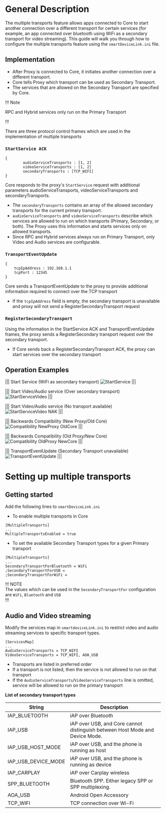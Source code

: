 # General Description

The multiple transports feature allows apps connected to Core to start another connection over a different transport for certain services (for example, an app connected over bluetooth using WiFi as a secondary transport for video streaming). This guide will walk you through how to configure the multiple transports feature using the `smartDeviceLink.ini` file.

## Implementation
- After Proxy is connected to Core, it initiates another connection over a different transport.
- Core tells Proxy which transport can be used as Secondary Transport.
- The services that are allowed on the Secondary Transport are specified by Core.

!!! Note

RPC and Hybrid services only run on the Primary Transport

!!!

There are three protocol control frames which are used in the implementation of multiple transports

### `StartService ACK`
```
{
    	audioServiceTransports : [1, 2]
    	videoServiceTransports : [1, 2]
    	secondaryTransports : [TCP_WIFI]
}
```

Core responds to the proxy's `StartService` request with additional parameters audioServiceTransports, videoServiceTransports and secondaryTransports.   

- The `secondaryTransports` contains an array of the allowed secondary transports for the current primary transport. 
- `audioServiceTransports` and `videoServiceTransports` describe which services are allowed to run on which transports (Primary, Secondary, or both). The Proxy uses this information and starts services only on allowed transports.
- Since RPC and Hybrid services always run on Primary Transport, only Video and Audio services are configurable.

### `TransportEventUpdate`
```
{
    tcpIpAddress : 192.168.1.1
    tcpPort : 12345
}
```

Core sends a TransportEventUpdate to the proxy to provide additional information required to connect over the TCP transport  

- If the `tcpIpAddress` field is empty, the secondary transport is unavailable and proxy will not send a RegisterSecondaryTransport request 

### `RegisterSecondaryTransport`

Using the information in the StartService ACK and TransportEventUpdate frames, the proxy sends a RegisterSecondary transport request over the secondary transport.  

- If Core sends back a RegisterSecondaryTransport ACK, the proxy can start services over the secondary transport

## Operation Examples

|||
Start Service (WiFi as secondary transport)
![StartService](./assets/StartService.png)
|||

|||
Start Video/Audio service (Over secondary transport)
![StartServiceVideo](./assets/StartServiceVideo.png)
|||
  
|||
Start Video/Audio service (No transport available)
![StartServiceVideo NAK](./assets/StartServiceNAK_Video.png)
|||  

|||
Backwards Compatibility (New Proxy/Old Core)
![Compatibility NewProxy OldCore](./assets/Compatibility_NP_OC.png)
|||  

|||
Backwards Compatibility (Old Proxy/New Core)
![Compatibility OldProxy NewCore](./assets/Compatibility_OP_NC.png)
|||  

|||
TransportEventUpdate (Secondary Transport unavailable)
![TransportEventUpdate](./assets/TransportEventUpdate_Disconnected.png)
|||

# Setting up multiple transports

## Getting started

Add the following lines to `smartDeviceLink.ini`

- To enable multiple transports in Core

```
[MultipleTransports]
...
MultipleTransportsEnabled = true
```

- To set the available Secondary Transport types for a given Primary transport

```
[MultipleTransports]
...
SecondaryTransportForBluetooth = WiFi
;SecondaryTransportForUSB =
;SecondaryTransportForWiFi =
```

!!! NOTE   
The values which can be used in the `SecondaryTransportFor` configuration are `WiFi`, `Bluetooth` and `USB`  
!!!


## Audio and Video streaming

Modify the services map in `smartdeviceLink.ini` to restrict video and audio streaming services to specific transport types.

```
[ServicesMap]
...
AudioServiceTransports = TCP_WIFI
VideoServiceTransports = TCP_WIFI, AOA_USB
```
- Transports are listed in preferred order
- If a transport is not listed, then the service is not allowed to run on that transport
- If the `AudioServiceTransports`/`VideoServiceTransports` line is omitted, service will be allowed to run on the primary transport

**List of secondary transport types**

| String | Description |
| ------ | ----------- |
|IAP_BLUETOOTH |	iAP over Bluetooth|
|IAP_USB |	iAP over USB, and Core cannot distinguish between Host Mode and Device Mode.|
|IAP_USB_HOST_MODE |	iAP over USB, and the phone is running as host|
|IAP_USB_DEVICE_MODE |	iAP over USB, and the phone is running as device|
|IAP_CARPLAY|	iAP over Carplay wireless|
|SPP_BLUETOOTH|	Bluetooth SPP. Either legacy SPP or SPP multiplexing.|
|AOA_USB|	Android Open Accessory|
|TCP_WIFI|	TCP connection over Wi-Fi|

